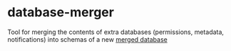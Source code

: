 # database-merger

Tool for merging the contents of extra databases (permissions, metadata, notifications) into schemas of a new [merged database][1]

[1]: https://github.com/cyverse-de/de-database

